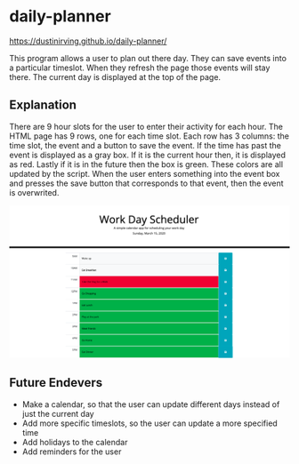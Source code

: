 # daily-planner

https://dustinirving.github.io/daily-planner/

This program allows a user to plan out there day. They can save events into a particular timeslot. When they refresh the page those events will stay there. The current day is displayed at the top of the page.

## Explanation
There are 9 hour slots for the user to enter their activity for each hour. The HTML page has 9 rows, one for each time slot. Each row has 3 columns: the time slot, the event and a button to save the event. If the time has past the event is displayed as a gray box. If it is the current hour then, it is displayed as red. Lastly if it is in the future then the box is green. These colors are all updated by the script. When the user enters something into the event box and presses the save button that corresponds to that event, then the event is overwrited. 

![Overview of the Daily Planner](readme-images/daily-planner.png)

## Future Endevers
- Make a calendar, so that the user can update different days instead of just the current day
- Add more specific timeslots, so the user can update a more specified time
- Add holidays to the calendar
- Add reminders for the user
